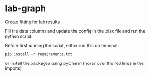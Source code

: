 # lab-graph
Create fitting for lab results

Fill the data columns and update the config
in the .xlsx file and run the python script.

Before first running the script, either run this on terminal:
```
pip install -r requirements.txt
```
or install the packages using pyCharm (hover over the red lines in the imports)
